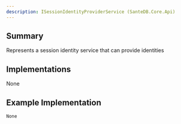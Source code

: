 ```yaml
---
description: ISessionIdentityProviderService (SanteDB.Core.Api)
---
```


## Summary
Represents a session identity service that can provide identities

## Implementations

None

## Example Implementation
```
None
```
